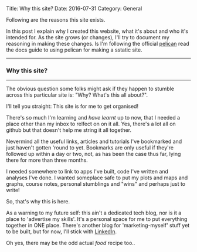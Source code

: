 Title: Why this site?
Date: 2016-07-31
Category: General

Following are the reasons this site exists.


<!-- PELICAN_BEGIN_SUMMARY -->
In this post I explain why I created this website, what it's about and who it's intended for. As the site grows (or changes), I'll try to document my reasoning in making these changes.
ls
I'm following the official [pelican](pelican.readthedocs.io/en/latest/content.html) read the docs guide to using pelican for making a sstatic site.

----------------------------------

### Why this site?

----------------------------------
The obvious question some folks might ask if they happen to stumble across this particular site is: "Why? What's this all about?".

I'll tell you straight: This site is for me to get organised!

There's so much I'm learning and _have learnt_ up to now, that I needed a place other than my inbox to relfect on on it all. Yes, there's a lot  all on github but that doesn't help me string it all together.

Nevermind all the useful links, articles and tutorials I've bookmarked and just haven't gotten 'round to yet. Bookmarks are only useful if they're followed up within a day or two, not, as has been the case thus far, lying there for more than three months.

I needed somewhere to link to apps I've built, code I've written and analyses I've done. I wanted someplace safe to put my plots and maps and graphs, course notes, personal stumblings and "wins" and perhaps just to write!

So, that's why this is here.

As a warning to my future self: this ain't a dedicated tech blog, nor is it a place to 'advertise my skills'. It's a personal space for me to put everything together in ONE place. There's another blog for 'marketing-myself' stuff yet to be built, but for now, I'll stick with [LinkedIn](https://www.linkedin.com/in/christianeheiligers).

Oh yes, there may be the odd actual _food_ recipe too..
